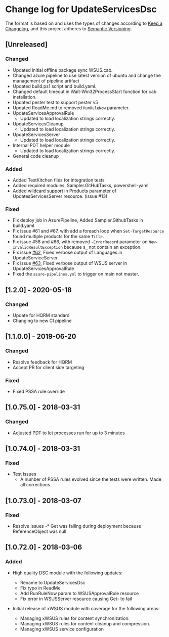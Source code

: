 # Change log for UpdateServicesDsc

The format is based on and uses the types of changes according to [Keep a Changelog](https://keepachangelog.com/en/1.0.0/),
and this project adheres to [Semantic Versioning](https://semver.org/spec/v2.0.0.html).

## [Unreleased]

### Changed

- Updated initial offline package sync WSUS.cab.
- Changed azure pipeline to use latest version of ubuntu and change the management
  of pipeline artifact
- Updated build.ps1 script and build.yaml.
- Changed default timeout in Wait-Win32ProcessStart function for cab installation.
- Updated pester test to support pester v5
- Updated ReadMe.md to removed `RunRuleNow` parameter.
- UpdateServicesApprovalRule
  - Updated to load localization strings correctly.
- UpdateServicesCleanup
  - Updated to load localization strings correctly.
- UpdateServicesServer
  - Updated to load localization strings correctly.
- Internal PDT helper module
  - Updated to load localization strings correctly.
- General code cleanup

### Added

- Added TestKitchen files for integration tests
- Added required modules, Sampler.GitHubTasks, powershell-yaml
- Added wildcard support in Products parameter of UpdatesServicesServer resource.
 (issue #13)

### Fixed

- Fix deploy job in AzurePipeline, Added Sampler.GithubTasks in build.yaml
- Fix issue #61 and #67, with add a foreach loop when `Set-TargetResource` found
multiple products for the same `Title`.
- Fix issue #58 and #66, with removed `-ErrorRecord` parameter on `New-InvalidResultException`
 because `$_` not contain an exception.
- Fix issue [#62](https://github.com/dsccommunity/UpdateServicesDsc/issues/62),
 Fixed verbose output of Languages in UpdateServiceServer
- Fix issue [#63](https://github.com/dsccommunity/UpdateServicesDsc/issues/63),
 Fixed verbose output of WSUS server in UpdateServicesApprovalRule
- Fixed the `azure-pipelines.yml` to trigger on main not master.

## [1.2.0] - 2020-05-18

### Changed

- Update for HQRM standard
- Changing to new CI pipeline

## [1.1.0.0] - 2019-06-20

### Changed

- Resolve feedback for HQRM
- Accept PR for client side targeting

### Fixed

- Fixed PSSA rule override

## [1.0.75.0] - 2018-03-31

### Changed

- Adjusted PDT to let processes run for up to 3 minutes

## [1.0.74.0] - 2018-03-31

### Fixed

- Test issues
  - A number of PSSA rules evolved since the tests were written. Made all corrections.

## [1.0.73.0] - 2018-03-07

### Fixed

- Resolve issues
  -* Get was failing during deployment because ReferenceObject was null

## [1.0.72.0] - 2018-03-06

### Added

- High quality DSC module with the following updates:
  - Rename to UpdateServicesDsc
  - Fix typo in ReadMe
  - Add RunRuleNow param to WSUSApprovalRule resource
  - Fix error in WSUSServer resource causing Get- to fail

- Initial release of xWSUS module with coverage for the following areas:
  - Managing xWSUS rules for content synchronization.
  - Managing xWSUS rules for content cleanup and compression.
  - Managing xWSUS service configuration
